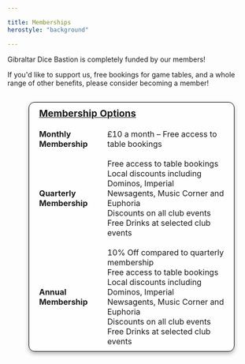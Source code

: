 ```yaml
---

title: Memberships
herostyle: "background"

---
```


Gibraltar Dice Bastion is completely funded by our members!

If you'd like to support us, free bookings for game tables, and a whole range of other benefits, please consider becoming a member!

<div style="display: flex; justify-content: center; overflow-x: auto; padding: 0 20px;">
  <table style="width: 90%; min-width: 300px; border-collapse: separate; border-spacing: 0; border: 1px solid black !important; background-color: rgba(255, 255, 255, 0.3); box-shadow: 0 4px 8px rgba(0, 0, 0, 0.3); border-radius: 12px;">
    <!-- Membership Options header -->
    <tr style="border: none !important;">
      <td colspan="2" style="font-size: larger; font-weight: bold; border: none !important; padding: 10px 20px;">
        <u>Membership Options</u>
      </td>
    </tr>
    <!-- Row for Monthly Membership -->
    <tr style="border: none !important;">
      <td style="padding: 10px 20px; border: none !important; text-align: left; width: 30%;">
        <strong>Monthly Membership</strong>
      </td>
      <td style="padding: 10px 20px; border: none !important; text-align: left;">
        £10 a month – Free access to table bookings
      </td>
    </tr>
    <!-- Row for Quarterly Membership -->
    <tr style="border: none !important;">
      <td style="padding: 10px 20px; border: none !important; text-align: left;">
        <strong>Quarterly Membership</strong>
      </td>
      <td style="padding: 10px 20px; border: none !important; text-align: left;">
        Free access to table bookings<br>
        Local discounts including Dominos, Imperial Newsagents, Music Corner and Euphoria<br>
        Discounts on all club events<br>
        Free Drinks at selected club events
      </td>
    </tr>
    <!-- Row for Annual Membership -->
    <tr style="border: none !important;">
      <td style="padding: 10px 20px; border: none !important; text-align: left;">
        <strong>Annual Membership</strong>
      </td>
      <td style="padding: 10px 20px; border: none !important; text-align: left;">
        10% Off compared to quarterly membership<br>
        Free access to table bookings<br>
        Local discounts including Dominos, Imperial Newsagents, Music Corner and Euphoria<br>
        Discounts on all club events<br>
        Free Drinks at selected club events
      </td>
    </tr>
  </table>
</div>
